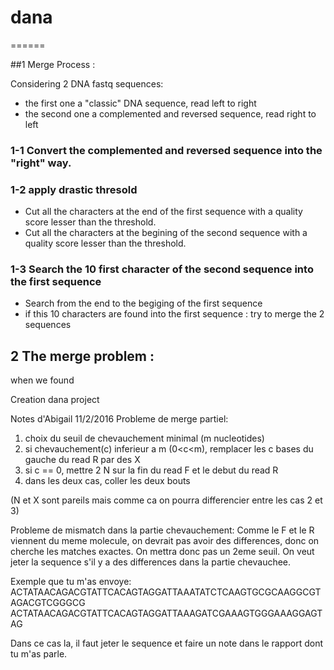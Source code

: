 # dana
======

##1 Merge Process :

Considering 2 DNA fastq sequences:
* the first one a "classic" DNA sequence, read left to right
* the second one a complemented and reversed sequence, read right to left

### 1-1 Convert the complemented and reversed sequence into the "right" way.
### 1-2 apply drastic thresold
  * Cut all the characters at the end of the first sequence with a quality score lesser than the threshold.
  * Cut all the characters at the begining of the second sequence with a quality score lesser than the threshold.

### 1-3 Search the 10 first character of the second sequence into the first sequence
  * Search from the end to the begiging of the first sequence
  * if this 10 characters are found into the first sequence : try to merge the 2 sequences



## 2 The merge problem :

when we found 

Creation dana project


Notes d'Abigail 11/2/2016
Probleme de merge partiel: 
1. choix du seuil de chevauchement minimal (m nucleotides)
2. si chevauchement(c) inferieur a m (0<c<m), remplacer les c bases du gauche du read R par des X
3. si c == 0, mettre 2 N sur la fin du read F et le debut du read R
4. dans les deux cas, coller les deux bouts

(N et X sont pareils mais comme ca on pourra differencier entre les cas 2 et 3)

Probleme de mismatch dans la partie chevauchement:
Comme le F et le R viennent du meme molecule, on devrait pas avoir des differences, donc on cherche les matches exactes.
On mettra donc pas un 2eme seuil.
On veut jeter la sequence s'il y a des differences dans la partie chevauchee.

Exemple que tu m'as envoye:
ACTATAACAGACGTATTCACAGTAGGATTAAATATCTCAAGTGCGCAAGGCGTAGACGTCGGGCG
ACTATAACAGACGTATTCACAGTAGGATTAAAGATCGAAAGTGGGAAAGGAGTAG

Dans ce cas la, il faut jeter le sequence et faire un note dans le rapport dont tu m'as parle.

